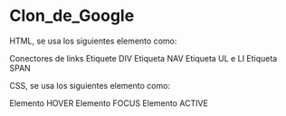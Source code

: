 # Clon_de_Google

HTML, se usa los siguientes elemento como:

Conectores de links
Etiquete DIV
Etiqueta NAV
Etiqueta UL e LI
Etiqueta SPAN

CSS, se usa los siguientes elemento como:

Elemento HOVER
Elemento FOCUS
Elemento ACTIVE
